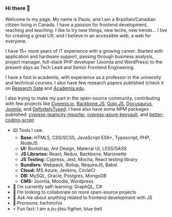 ### Hi there 👋

Welcome to my page. My name is Paulo, and I am a Brazilian/Canadian citizen living in Canada. I have a passion for frontend development, reaching and teaching. I like to try new things, new techs, new trends... I live for creating a great UX, and I believe in an accessible web, a web for everyone.

I have 15+ more years of IT experience with a growing career. Started with application and hardware support, passing through business analysis, project manager, full-stack PHP developer (Joomla and WordPress) to the present days as Tech Lead and Senior Frontend Engineering. 

I have a foot in academia, with experience as a professor in the university and technical courses. I also have few research papers published (check it on [Research Gate](https://www.researchgate.net/profile/Paulo_Roberto_Martins_De_Andrade) and [Academia.edu](https://uregina.academia.edu/pauloandrade).

I also trying to make my part in the open-source community, contributing with few projects like [Cypress.io](https://docs.cypress.io/guides/overview/why-cypress), [Backbone.JS](https://backbonejs.org/), [Gulp.JS](https://github.com/gulpjs), [Docusaurus](https://docusaurus.io/), [Joomla](https://www.joomla.org/), and [DefinitelyTyped](https://github.com/DefinitelyTyped/DefinitelyTyped). I have also have some NPM packages published: [cypress-teamcity-reporter](https://www.npmjs.com/package/cypress-teamcity-reporter), [cypress-azure-keyvault](https://www.npmjs.com/package/cypress-azure-keyvault), and [better-coding-script](https://www.npmjs.com/package/better-coding-script)

- ⌨️ Tools I use:
  - **Base:** HTML5, CSS/SCSS, JavaScript ES6+, Typescript, PHP, NodeJS
  - **UI:** Bootstrap, Ant Design, Material UI, LESS/SASS
  - **JS Libraries:** React, Redux, Backbone, Marionette
  - **JS Testing:** Cypress, Jest, Mocha, React testing library
  - **Bundlers:** Webpack, Rollup, RequireJS, Babel
  - **Cloud:** MS Azure, Jenkins, CircleCI
  - **DB:** MySQL, Oracle, Postgres, MongoDB
  - **CMS:** Joomla, Moodle, Wordpress
- 🌱 I’m currently self-learning: GraphQL, C#
- 👯 I’m looking to collaborate on more open-source projects
- 💬 Ask me about anything related to frontend development with JS
- 🌈 Pronouns: he/him/his
- ⚡ Fun fact: I am a jiu-jitsu figther, blue belt
